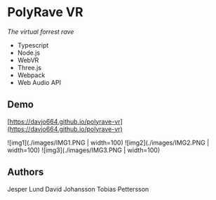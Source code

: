# PolyRave VR
*The virtual forrest rave*

- Typescript
- Node.js
- WebVR
- Three.js
- Webpack
- Web Audio API

## Demo

[https://davjo664.github.io/polyrave-vr](https://davjo664.github.io/polyrave-vr)

![img1](./images/IMG1.PNG | width=100)
![img2](./images/IMG2.PNG | width=100)
![img3](./images/IMG3.PNG | width=100)


## Authors

Jesper Lund
David Johansson
Tobias Pettersson
